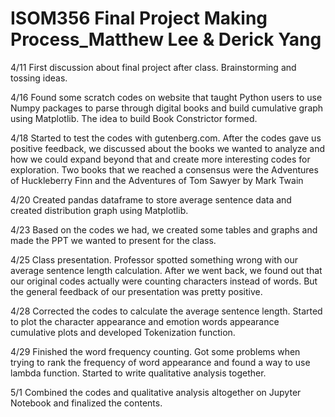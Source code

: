**ISOM356 Final Project Making Process_Matthew Lee & Derick Yang**
=====

4/11 First discussion about final project after class. Brainstorming and tossing ideas.

4/16 Found some scratch codes on website that taught Python users to use Numpy packages to parse 
through digital books and build cumulative graph using Matplotlib. The idea to build 
Book Constrictor formed.

4/18 Started to test the codes with gutenberg.com. After the codes gave us positive feedback, 
we discussed about the books we wanted to analyze and how we could expand beyond that and create 
more interesting codes for exploration. Two books that we reached a consensus were the 
Adventures of Huckleberry Finn and the Adventures of Tom Sawyer by Mark Twain

4/20 Created pandas dataframe to store average sentence data and created distribution 
graph using Matplotlib. 

4/23 Based on the codes we had, we created some tables and graphs and made the PPT we 
wanted to present for the class. 

4/25 Class presentation. Professor spotted something wrong with our average sentence 
length calculation. After we went back, we found out that our original codes actually 
were counting characters instead of words. But the general feedback of our presentation 
was pretty positive. 

4/28 Corrected the codes to calculate the average sentence length. 
Started to plot the character appearance and emotion words appearance cumulative plots 
and developed Tokenization function.

4/29 Finished the word frequency counting. Got some problems when trying to rank the frequency 
of word appearance and found a way to use lambda function. Started to write qualitative 
analysis together. 

5/1 Combined the codes and qualitative analysis altogether on Jupyter Notebook and 
finalized the contents. 




